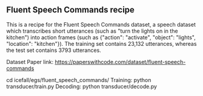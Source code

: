 ## Fluent Speech Commands recipe

This is a recipe for the Fluent Speech Commands dataset, a speech dataset which transcribes short utterances (such as "turn the lights on in the kitchen") into action frames (such as {"action": "activate", "object": "lights", "location": "kitchen"}). The training set contains 23,132 utterances, whereas the test set contains 3793 utterances. 

Dataset Paper link: <https://paperswithcode.com/dataset/fluent-speech-commands>

cd icefall/egs/fluent_speech_commands/
Training: python transducer/train.py
Decoding: python transducer/decode.py